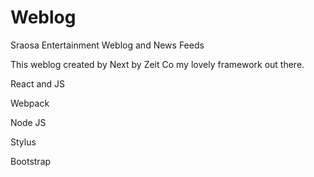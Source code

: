 # Weblog
Sraosa Entertainment Weblog and News Feeds



This weblog created by Next by Zeit Co my lovely framework out there.

React and JS

Webpack

Node JS

Stylus

Bootstrap

